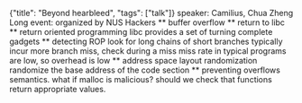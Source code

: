 {"title": "Beyond hearbleed", "tags": ["talk"]}
speaker: Camilius, Chua Zheng Long
event: organized by NUS Hackers
** buffer overflow
** return to libc
** return oriented programming
libc provides a set of turning complete gadgets
** detecting ROP
look for long chains of short branches
typically incur more branch miss, check during a miss
miss rate in typical programs are low, so overhead is low
** address space layout randomization
randomize the base address of the code section
** preventing overflows
semantics. what if malloc is malicious? should we check that functions
return appropriate values.
